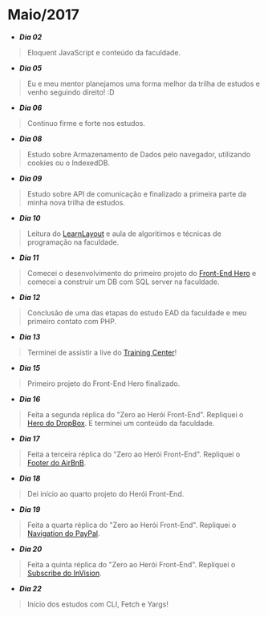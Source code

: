 Maio/2017
=========

- **_Dia 02_**
> Eloquent JavaScript e conteúdo da faculdade.

- **_Dia 05_**
> Eu e meu mentor planejamos uma forma melhor da trilha de estudos e venho seguindo direito! :D

- **_Dia 06_**
> Continuo firme e forte nos estudos. 

- **_Dia 08_**
> Estudo sobre Armazenamento de Dados pelo navegador, utilizando cookies ou o IndexedDB.

- **_Dia 09_**
> Estudo sobre API de comunicação e finalizado a primeira parte da minha nova trilha de estudos.

- **_Dia 10_**
> Leitura do [LearnLayout](http://pt-br.learnlayout.com/) e aula de algoritimos e técnicas de programação na faculdade.

- **_Dia 11_**
> Comecei o desenvolvimento do primeiro projeto do [Front-End Hero]() e comecei a construir um DB com SQL server na faculdade.

- **_Dia 12_**
> Conclusão de uma das etapas do estudo EAD da faculdade e meu primeiro contato com PHP.

- **_Dia 13_**
> Terminei de assistir a live do [Training Center](https://www.youtube.com/watch?v=k5Zz-m1i8f0)!

- **_Dia 15_**
> Primeiro projeto do Front-End Hero finalizado.

- **_Dia 16_**
> Feita a segunda réplica do "Zero ao Herói Front-End". Repliquei o [Hero do DropBox](http://codepen.io/gabriel-brito/full/xdzPZa/). E terminei um conteúdo da faculdade.

- **_Dia 17_**
> Feita a terceira réplica do "Zero ao Herói Front-End". Repliquei o [Footer do AirBnB](https://codepen.io/gabriel-brito/full/aWaWqm/).

- **_Dia 18_**
> Dei início ao quarto projeto do Herói Front-End.

- **_Dia 19_**
> Feita a quarta réplica do "Zero ao Herói Front-End". Repliquei o [Navigation do PayPal](http://codepen.io/gabriel-brito/full/zwmqBO/).

- **_Dia 20_**
> Feita a quinta réplica do "Zero ao Herói Front-End". Repliquei o [Subscribe do InVision](https://codepen.io/gabriel-brito/full/aWQwWp/).

- **_Dia 22_**
> Início dos estudos com CLI, Fetch e Yargs!